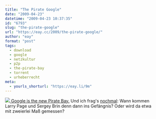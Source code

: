 ```yaml
---
title: "The Pirate Google"
date: "2009-04-23"
datetime: "2009-04-23 10:37:35"
id: "6793"
slug: "the-pirate-google"
url: "https://eay.cc/2009/the-pirate-google/"
author: "eay"
format: "post"
tags:
  - download
  - google
  - netzkultur
  - p2p
  - the-pirate-bay
  - torrent
  - urheberrecht
meta:
  - yourls_shorturl: "https://eay.li/9m"
---
```


 [![](/uploads/2009/thepirategoogle.gif) Google is the new Pirate Bay.](http://www.thepirategoogle.com/) Und ich frag's [nochmal](http://twitter.com/Eay/status/1573477123): Wann kommen Larry Page und Sergey Brin denn dann ins Gefängnis? Oder wird da etwa mit zweierlei Maß gemessen?
